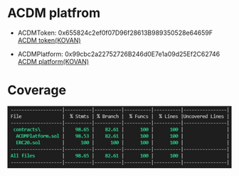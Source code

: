 # ACDM platfrom

 - ACDMToken: 0x655824c2ef0f07D96f28613B989350528e64659F                     
[ACDM token(KOVAN)](https://kovan.etherscan.io/address/0x655824c2ef0f07d96f28613b989350528e64659f)

 - ACDMPlatform: 0x99cbc2a22752726B246d0E7e1a09d25Ef2C62746                             
[ACDM platform(KOVAN)](https://kovan.etherscan.io/address/0x8ED5f8652DCE1c3F10be226EE1EA0Cf220773D54)

# Coverage

![alt text](coverage1.jpg)
